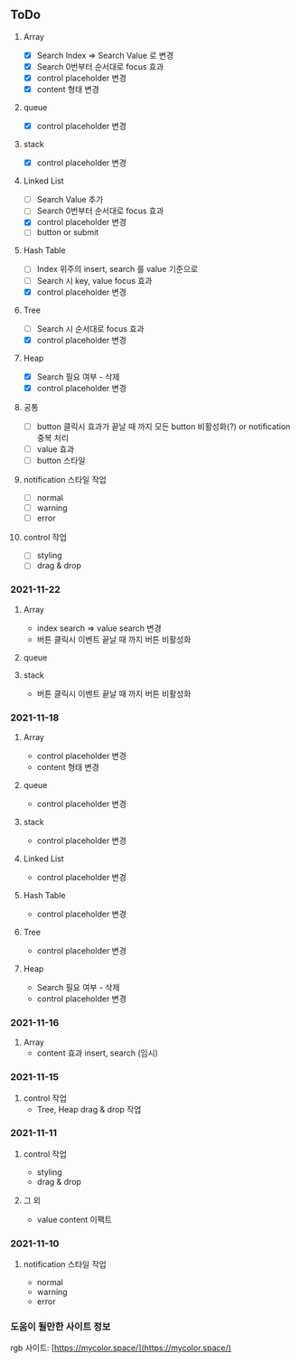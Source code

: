 ## ToDo

1. Array

   - [x] Search Index => Search Value 로 변경
   - [x] Search 0번부터 순서대로 focus 효과
   - [x] control placeholder 변경
   - [x] content 형태 변경

1. queue

   - [x] control placeholder 변경

1. stack

   - [x] control placeholder 변경

1. Linked List

   - [ ] Search Value 추가
   - [ ] Search 0번부터 순서대로 focus 효과
   - [x] control placeholder 변경
   - [ ] button or submit

1. Hash Table

   - [ ] Index 위주의 insert, search 를 value 기준으로
   - [ ] Search 시 key, value focus 효과
   - [x] control placeholder 변경

1. Tree

   - [ ] Search 시 순서대로 focus 효과
   - [x] control placeholder 변경

1. Heap

   - [x] Search 필요 여부 - 삭제
   - [x] control placeholder 변경

1. 공통

   - [ ] button 클릭시 효과가 끝날 때 까지 모든 button 비활성화(?) or notification 중복 처리
   - [ ] value 효과
   - [ ] button 스타일

1. notification 스타일 작업

   - [ ] normal
   - [ ] warning
   - [ ] error

1. control 작업
   - [ ] styling
   - [ ] drag & drop

### 2021-11-22

1. Array

   - index search => value search 변경
   - 버튼 클릭시 이벤트 끝날 때 까지 버튼 비활성화

1. queue
1. stack
   - 버튼 클릭시 이벤트 끝날 때 까지 버튼 비활성화

### 2021-11-18

1. Array

   - control placeholder 변경
   - content 형태 변경

1. queue

   - control placeholder 변경

1. stack

   - control placeholder 변경

1. Linked List

   - control placeholder 변경

1. Hash Table

   - control placeholder 변경

1. Tree

   - control placeholder 변경

1. Heap
   - Search 필요 여부 - 삭제
   - control placeholder 변경

### 2021-11-16

1. Array
   - content 효과 insert, search (임시)

### 2021-11-15

1. control 작업
   - Tree, Heap drag & drop 작업

### 2021-11-11

1. control 작업

   - styling
   - drag & drop

1. 그 외
   - value content 이팩트

### 2021-11-10

1. notification 스타일 작업

   - normal
   - warning
   - error

### 도움이 될만한 사이트 정보

rgb 사이트: [https://mycolor.space/](https://mycolor.space/)
